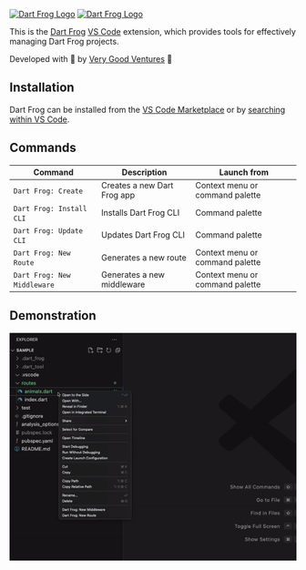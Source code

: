 [![Dart Frog Logo][logo_white]][dart_frog_link_dark]
[![Dart Frog Logo][logo_black]][dart_frog_link_light]

This is the [Dart Frog](https://dartfrog.vgv.dev/) [VS Code](https://code.visualstudio.com/) extension, which provides tools for effectively managing Dart Frog projects.

Developed with 💙 by [Very Good Ventures][very_good_ventures_link] 🦄

## Installation

Dart Frog can be installed from the [VS Code Marketplace](https://marketplace.visualstudio.com/vscode) or by [searching within VS Code](https://code.visualstudio.com/docs/editor/extension-gallery#_search-for-an-extension).

## Commands

| Command                     | Description                 | Launch from                     |
| --------------------------- | --------------------------- | ------------------------------- |
| `Dart Frog: Create`         | Creates a new Dart Frog app | Context menu or command palette |
| `Dart Frog: Install CLI`    | Installs Dart Frog CLI      | Command palette                 |
| `Dart Frog: Update CLI`     | Updates Dart Frog CLI       | Command palette                 |
| `Dart Frog: New Route`      | Generates a new route       | Context menu or command palette |
| `Dart Frog: New Middleware` | Generates a new middleware  | Context menu or command palette |

## Demonstration

![demonstration](assets/new-route-middleware-usage.gif)

[ci_link]: https://github.com/VeryGoodOpenSource/dart_frog/actions/workflows/main.yaml
[dart_frog_link_dark]: https://github.com/verygoodopensource/dart_frog#gh-dark-mode-only
[dart_frog_link_light]: https://github.com/verygoodopensource/dart_frog#gh-light-mode-only
[license_link]: https://opensource.org/licenses/MIT
[logo_black]: https://raw.githubusercontent.com/VeryGoodOpenSource/dart_frog/main/assets/dart_frog_logo_black.png#gh-light-mode-only
[logo_white]: https://raw.githubusercontent.com/VeryGoodOpenSource/dart_frog/main/assets/dart_frog_logo_white.png#gh-dark-mode-only
[very_good_ventures_link]: https://verygood.ventures
